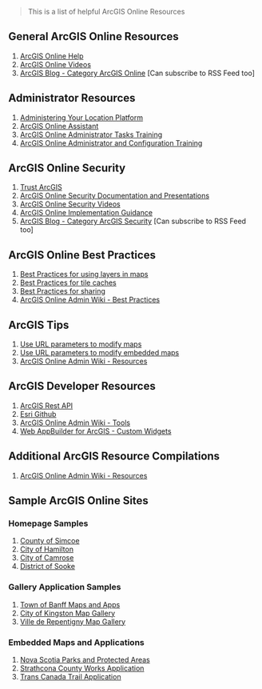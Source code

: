 
> This is a list of helpful ArcGIS Online Resources

## General ArcGIS Online Resources
1. [ArcGIS Online Help](http://resources.arcgis.com/en/help/arcgisonline/#/Welcome_to_ArcGIS_com_Help/010q00000002000000/)
1. [ArcGIS Online Videos](http://doc.arcgis.com/en/arcgis-online/reference/videos.htm)
1. [ArcGIS Blog - Category ArcGIS Online](https://blogs.esri.com/esri/arcgis/category/arcgis-online/) [Can subscribe to RSS Feed too]

## Administrator Resources
1. [Administering Your Location Platform](http://www.esri.com/~/media/files/pdfs/library/pdfs/launch-guide/Administering-Your-Location-Platform)
1. [ArcGIS Online Assistant](https://ago-assistant.esri.com/)
1. [ArcGIS Online Administrator Tasks Training](http://training.esri.com/gateway/index.cfm?fa=catalog.webCourseDetail&courseid=2768)
1. [ArcGIS Online Administrator and Configuration Training](http://training.esri.com/gateway/index.cfm?fa=catalog.webCourseDetail&courseid=2738)

## ArcGIS Online Security
1. [Trust ArcGIS](http://doc.arcgis.com/en/trust/)
1. [ArcGIS Online Security Documentation and Presentations](http://doc.arcgis.com/en/arcgis-online/reference/videos.htm)
1. [ArcGIS Online Security Videos](http://doc.arcgis.com/en/trust/security/security-overview.htm#GUID-D741C0D1-FB12-412F-92F6-F161F8F5F27C)
1. [ArcGIS Online Implementation Guidance](http://doc.arcgis.com/en/trust/security/arcgis-online-best-practices.htm)
1. [ArcGIS Blog - Category ArcGIS Security](https://blogs.esri.com/esri/arcgis/tag/ssamymlgp/) [Can subscribe to RSS Feed too]

## ArcGIS Online Best Practices
1. [Best Practices for using layers in maps](http://doc.arcgis.com/en/arcgis-online/reference/best-practices-layers.htm)
1. [Best Practices for tile caches](http://doc.arcgis.com/en/arcgis-online/reference/optimize-maps.htm)
1. [Best Practices for sharing](http://doc.arcgis.com/en/arcgis-online/reference/best-practices-share.htm)
1. [ArcGIS Online Admin Wiki - Best Practices](https://github.com/Esri/ago-admin-wiki/wiki/Best-practices)

## ArcGIS Tips
1. [Use URL parameters to modify maps](http://doc.arcgis.com/en/arcgis-online/reference/use-url-parameters.htm)
1. [Use URL parameters to modify embedded maps](http://doc.arcgis.com/en/arcgis-online/reference/embed-map-parameters.htm)
1. [ArcGIS Online Admin Wiki - Resources](https://github.com/Esri/ago-admin-wiki/wiki/Resources)

## ArcGIS Developer Resources
1. [ArcGIS Rest API](http://resources.arcgis.com/en/help/arcgis-rest-api/index.html#//02r300000054000000)
1. [Esri Github](https://github.com/Esri)
1. [ArcGIS Online Admin Wiki - Tools](https://github.com/Esri/ago-admin-wiki/wiki/Tools)
1. [Web AppBuilder for ArcGIS - Custom Widgets](https://geonet.esri.com/thread/119278)

## Additional ArcGIS Resource Compilations
1. [ArcGIS Online Admin Wiki - Resources](https://github.com/Esri/ago-admin-wiki/wiki/Resources)

## Sample ArcGIS Online Sites
### Homepage Samples
1. [County of Simcoe](http://simcoecounty.maps.arcgis.com/home/)
1. [City of Hamilton](https://hamilton.maps.arcgis.com/home/)
1. [City of Camrose](https://github.com/Esri/ago-admin-wiki/wiki/Resources)
1. [District of Sooke](http://sooke.maps.arcgis.com/home/)

### Gallery Application Samples
1. [Town of Banff Maps and Apps](http://banffmaps.ca/)
1. [City of Kingston Map Gallery](https://www.cityofkingston.ca/explore/maps/gallery)
1. [Ville de Repentigny Map Gallery](http://www.ville.repentigny.qc.ca/vie-citoyenne/carte-interactive-(1).html)

### Embedded Maps and Applications
1. [Nova Scotia Parks and Protected Areas](http://novascotia.ca/parksandprotectedareas/plan/interactive-map/)
1. [Strathcona County Works Application](https://strathconacounty.maps.arcgis.com/apps/webappviewer/index.html?id=076af1ba136a4dc482365dd5e6a0efe1)
1. [Trans Canada Trail Application](http://tctrail.ca/tct/wab/?locale=en)
